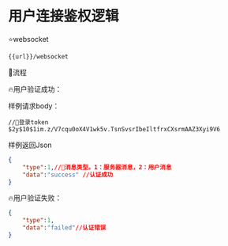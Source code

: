 # 用户连接鉴权逻辑

⭐websocket

```
{{url}}/websocket
```

🚀流程

🔥用户验证成功：

样例请求body：

```
//🚀登录token
$2y$10$1im.z/V7cqu0oX4V1wk5v.TsnSvsrIbeIltfrxCXsrmAAZ3Xyi9V6
```

样例返回Json

```json
{
    "type":1,//🚀消息类型。1：服务器消息，2：用户消息
    "data":"success" //认证成功
}
```

🔥用户验证失败：

```json
{
    "type":1,
    "data":"failed"//认证错误
}
```